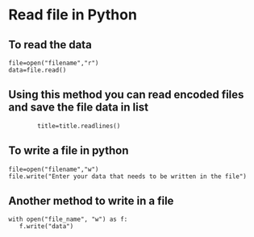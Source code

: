# Read file in Python

## To read the data

```
file=open("filename","r")
data=file.read()
```

## Using this method you can read encoded files and save the file data in list
```with open("enter your file_name","r",encoding='UTF8') as title:
        title=title.readlines() 
```

## To write a file in python

```
file=open("filename","w")
file.write("Enter your data that needs to be written in the file")
```
## Another method to write in a file
```
with open("file_name", "w") as f:
   f.write("data")
```
